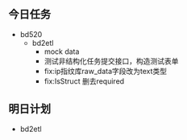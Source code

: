 ## 今日任务
* bd520
    + bd2etl
        - mock data
        - 测试非结构化任务提交接口，构造测试表单
        - fix:ip指纹库raw_data字段改为text类型
        - fix:IsStruct 删去required
## 明日计划
* bd2etl